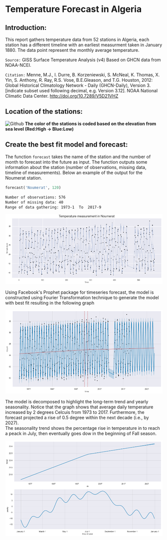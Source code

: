 # Temperature Forecast in Algeria

## Introduction:
This report gathers temperature data from 52 stations in Algeria, each station has a different timeline with an earliest measurment taken in January 1880. The data point represent the monthly average temperature.

```Source:``` GISS Surface Temperature Analysis (v4) Based on GHCN data from NOAA-NCEI.

```Citation:``` Menne, M.J., I. Durre, B. Korzeniewski, S. McNeal, K. Thomas, X. Yin, S. Anthony, R. Ray, 
R.S. Vose, B.E.Gleason, and T.G. Houston, 2012: Global Historical Climatology Network - 
Daily (GHCN-Daily), Version 3. [indicate subset used following decimal, 
e.g. Version 3.12]. 
NOAA National Climatic Data Center. http://doi.org/10.7289/V5D21VHZ  
  
  
## Location of the stations:
![Github](https://github.com/Tahahaha7/Temperature_Forecast_Algeria/blob/master/dz_stations.png)
**The color of the stations is coded based on the elevation from sea level (Red:High → Blue:Low)**  
  
  
## Create the best fit model and forecast:
The function ```forecast``` takes the name of the station and the number of month to forecast into the future as input. The function outputs some information about the station (number of observations, missing data, timeline of measurements). Below an example of the output for the Noumerat station.
```python
forecast('Noumerat', 120)
```
```
Number of observations: 576
Number of missing data: 40
Range of data gathering: 1973-1  To  2017-9
```
![Github](https://github.com/Tahahaha7/Temperature_Forecast_Algeria/blob/master/noumerat.png)  
    
        
Using Facebook's Prophet package for timeseries forecast, the model is constructed using Fourier Transformation technique to generate the model with best fit resulting in the following graph

![Github](https://github.com/Tahahaha7/Temperature_Forecast_Algeria/blob/master/noumerat_model.png)
  
    
      
The model is decomposed to highlight the long-term trend and yearly seasonality. Notice that the graph shows that average daily temperature increased by 2 degrees Celcuis from 1973 to 2017. Furthermore, the forecast projected a rise of 0.5 degree within the next decade (i.e., by 2027).  
The seasonality trend shows the percentage rise in temperature in to reach a peack in July, then eventually goes dow in the beginning of Fall season.

![Github](https://github.com/Tahahaha7/Temperature_Forecast_Algeria/blob/master/noumerat_forecast.png)
